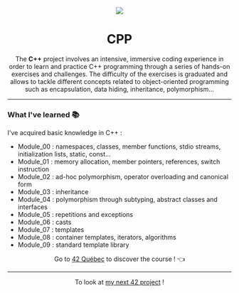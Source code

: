 <p align="center">
  <img src="https://github.com/LaOuede/42-project-badges/blob/main/badges/cppe.png" />
</p>

<h1 align=center>CPP</h1>

<div align=center>
  
The <b>C++</b> project involves an intensive, immersive coding experience in order to learn and practice C++ programming through a series of hands-on exercises and challenges. The difficulty of the exercises is graduated and allows to tackle different concepts related to object-oriented programming such as encapsulation, data hiding, inheritance, polymorphism...

</div>

---

<h3 align="left">What I've learned 📚</h3>

I've acquired basic knowledge in C++ :
- Module_00 : namespaces, classes, member functions, stdio streams, initialization lists, static, const...
- Module_01 : memory allocation, member pointers, references, switch instruction
- Module_02 : ad-hoc polymorphism, operator overloading and canonical form
- Module_03 : inheritance
- Module_04 : polymorphism through subtyping, abstract classes and interfaces
- Module_05 : repetitions and exceptions
- Module_06 : casts
- Module_07 : templates
- Module_08 : container templates, iterators, algorithms
- Module_09 : standard template library

<div align="center">
  
Go to [42 Québec](https://42quebec.com/) to discover the course ! 👈
</div>

---

<div align="center">

To look at [my next 42 project](https://github.com/LaOuede/42-ft_irc) !
</div>
